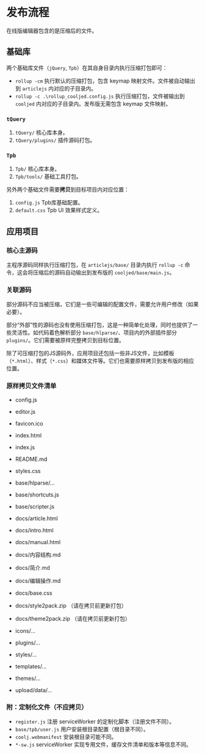 # 发布流程

在线版编辑器包含的是压缩后的文件。


## 基础库

两个基础库文件（`jQuery`, `Tpb`）在其自身目录内执行压缩打包即可：

- `rollup -cm` 执行默认的压缩打包，包含 keymap 映射文件。文件被自动输出到 `articlejs` 内对应的子目录内。
- `rollup -c .\rollup_cooljed.config.js` 执行压缩打包，文件被输出到 `cooljed` 内对应的子目录内。发布版无需包含 keymap 文件映射。


### `tQuery`

1. `tQuery/` 核心库本身。
2. `tQuery/plugins/` 插件源码打包。


### `Tpb`

1. `Tpb/` 核心库本身。
2. `Tpb/tools/` 基础工具打包。

另外两个基础文件需要**拷贝**到目标项目内对应位置：

1. `config.js` Tpb库基础配置。
2. `default.css` Tpb UI 效果样式定义。


## 应用项目

### 核心主源码

主程序源码同样执行压缩打包，在 `articlejs/base/` 目录内执行 `rollup -c` 命令，这会将压缩后的源码自动输出到发布版的 `cooljed/base/main.js`。


### 关联源码

部分源码不应当被压缩，它们是一些可编辑的配置文件，需要允许用户修改（如果必要）。

部分“外部”性的源码也没有使用压缩打包，这是一种简单化处理，同时也提供了一些灵活性。如代码着色解析部分 `base/hlparse/`、项目内的外部插件部分 `plugins/`。它们需要被原样完整拷贝到目标位置。

除了可压缩打包的JS源码外，应用项目还包括一些非JS文件，比如模板（`*.html`）、样式（`*.css`）和媒体文件等。它们也需要原样拷贝到发布版的相应位置。


### 原样拷贝文件清单

- config.js
- editor.js
- favicon.ico
- index.html
- index.js
- README.md
- styles.css

- base/hlparse/...
- base/shortcuts.js
- base/scripter.js

- docs/article.html
- docs/intro.html
- docs/manual.html
- docs/内容结构.md
- docs/简介.md
- docs/编辑操作.md
- docs/base.css
- docs/style2pack.zip （请在拷贝前更新打包）
- docs/theme2pack.zip （请在拷贝前更新打包）

- icons/...
- plugins/...
- styles/...
- templates/...
- themes/...
- upload/data/...


### 附：定制化文件（不应拷贝）

- `register.js` 注册 serviceWorker 的定制化脚本（注册文件不同）。
- `base/tpb/user.js` 用户安装根目录配置（根目录不同）。
- `coolj.webmanifest` 安装根目录可能不同。
- `*-sw.js` serviceWorker 实现专用文件，缓存文件清单和版本等信息不同。
